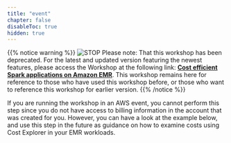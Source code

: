 ```yaml
---
title: "event"
chapter: false
disableToc: true
hidden: true
---
```


{{% notice warning %}}
![STOP](../images/stop_small.png)
Please note: That this workshop has been deprecated. For the latest and updated version featuring the newest features, please access the Workshop at the following link: **[Cost efficient Spark applications on Amazon EMR](https://catalog.us-east-1.prod.workshops.aws/workshops/aaa003a7-9c9e-46ad-af28-477b0d906f47/en-US)**.
This workshop remains here for reference to those who have used this workshop before, or those who want to reference this workshop for earlier version.
{{% /notice %}}


If you are running the workshop in an AWS event, you cannot perform this step since you do not have access to billing information in the account that was created for you. However, you can have a look at the example below, and use this step in the future as guidance on how to examine costs using Cost Explorer in your EMR workloads.


